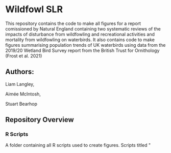 # Wildfowl SLR

This repository contains the code to make all figures for a report comissioned by Natural England containing two systematic reviews of the impacts of disturbance from wildfowling and recreational activities and mortality from wildfowling on waterbirds. It also contains code to make figures summarising population trends of UK waterbirds using data from the 2019/20 Wetland Bird Survey report from the British Trust for Ornithology (Frost et al. 2021)

## Authors:

Liam Langley,

Aimée McIntosh,

Stuart Bearhop

## Repository Overview

### R Scripts

A folder containing all R scripts used to create figures. Scripts titled "

